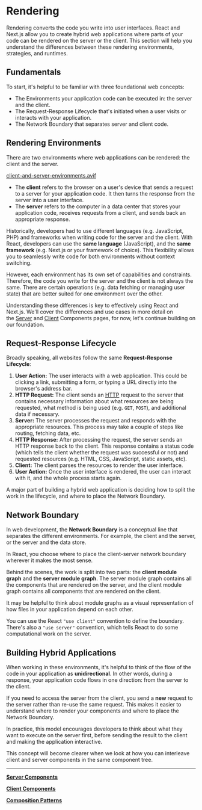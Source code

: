 # Rendering

Rendering converts the code you write into user interfaces. React and Next.js allow you to create hybrid web applications where parts of your code can be rendered on the server or the client. This section will help you understand the differences between these rendering environments, strategies, and runtimes.

## Fundamentals

To start, it's helpful to be familiar with three foundational web concepts:

- The Environments your application code can be executed in: the server and the client.
- The Request-Response Lifecycle that's initiated when a user visits or interacts with your application.
- The Network Boundary that separates server and client code.

## Rendering Environments

There are two environments where web applications can be rendered: the client and the server.

[client-and-server-environments.avif](Rendering%201b2aeacbb29981129a83d63f32026066/client-and-server-environments.avif)

- The **client** refers to the browser on a user's device that sends a request to a server for your application code. It then turns the response from the server into a user interface.
- The **server** refers to the computer in a data center that stores your application code, receives requests from a client, and sends back an appropriate response.

Historically, developers had to use different languages (e.g. JavaScript, PHP) and frameworks when writing code for the server and the client. With React, developers can use the **same language** (JavaScript), and the **same framework** (e.g. Next.js or your framework of choice). This flexibility allows you to seamlessly write code for both environments without context switching.

However, each environment has its own set of capabilities and constraints. Therefore, the code you write for the server and the client is not always the same. There are certain operations (e.g. data fetching or managing user state) that are better suited for one environment over the other.

Understanding these differences is key to effectively using React and Next.js. We'll cover the differences and use cases in more detail on the [Server](https://nextjs.org/docs/app/building-your-application/rendering/server-components) and [Client](https://nextjs.org/docs/app/building-your-application/rendering/client-components) Components pages, for now, let's continue building on our foundation.

## Request-Response Lifecycle

Broadly speaking, all websites follow the same **Request-Response Lifecycle**:

1. **User Action:** The user interacts with a web application. This could be clicking a link, submitting a form, or typing a URL directly into the browser's address bar.
2. **HTTP Request:** The client sends an [HTTP](https://developer.mozilla.org/docs/Web/HTTP) request to the server that contains necessary information about what resources are being requested, what method is being used (e.g. `GET`, `POST`), and additional data if necessary.
3. **Server:** The server processes the request and responds with the appropriate resources. This process may take a couple of steps like routing, fetching data, etc.
4. **HTTP Response:** After processing the request, the server sends an HTTP response back to the client. This response contains a status code (which tells the client whether the request was successful or not) and requested resources (e.g. HTML, CSS, JavaScript, static assets, etc).
5. **Client:** The client parses the resources to render the user interface.
6. **User Action:** Once the user interface is rendered, the user can interact with it, and the whole process starts again.

A major part of building a hybrid web application is deciding how to split the work in the lifecycle, and where to place the Network Boundary.

## Network Boundary

In web development, the **Network Boundary** is a conceptual line that separates the different environments. For example, the client and the server, or the server and the data store.

In React, you choose where to place the client-server network boundary wherever it makes the most sense.

Behind the scenes, the work is split into two parts: the **client module graph** and the **server module graph**. The server module graph contains all the components that are rendered on the server, and the client module graph contains all components that are rendered on the client.

It may be helpful to think about module graphs as a visual representation of how files in your application depend on each other.

You can use the React `"use client"` convention to define the boundary. There's also a `"use server"` convention, which tells React to do some computational work on the server.

## Building Hybrid Applications

When working in these environments, it's helpful to think of the flow of the code in your application as **unidirectional**. In other words, during a response, your application code flows in one direction: from the server to the client.

If you need to access the server from the client, you send a **new** request to the server rather than re-use the same request. This makes it easier to understand where to render your components and where to place the Network Boundary.

In practice, this model encourages developers to think about what they want to execute on the server first, before sending the result to the client and making the application interactive.

This concept will become clearer when we look at how you can interleave client and server components in the same component tree.

---

[**Server Components**](Rendering%201b2aeacbb29981129a83d63f32026066/Server%20Components%201b2aeacbb2998152a5bff28f07e4d605.md)

[**Client Components**](Rendering%201b2aeacbb29981129a83d63f32026066/Client%20Components%201b2aeacbb29981208d82f62717f76c53.md)

[**Composition Patterns**](Rendering%201b2aeacbb29981129a83d63f32026066/Composition%20Patterns%201b2aeacbb2998192b11bf27a8999340e.md)